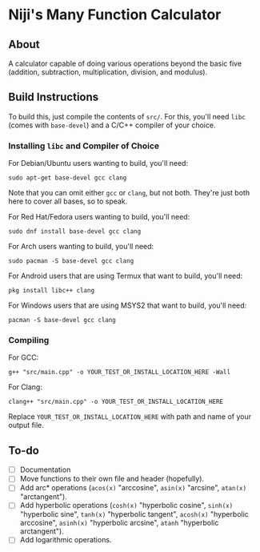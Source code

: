 # Niji's Many Function Calculator

## About

A calculator capable of doing various operations beyond the basic five (addition, subtraction, multiplication, division, and modulus).

## Build Instructions

To build this, just compile the contents of `src/`.
For this, you'll need `libc` (comes with `base-devel`) and a C/C++ compiler of your choice.

### Installing `libc` and Compiler of Choice

For Debian/Ubuntu users wanting to build, you'll need:
```
sudo apt-get base-devel gcc clang
```
Note that you can omit either `gcc` or  `clang`, but not both.
They're just both here to cover all bases, so to speak.

For Red Hat/Fedora users wanting to build, you'll need:
```
sudo dnf install base-devel gcc clang
```

For Arch users wanting to build, you'll need:
```
sudo pacman -S base-devel gcc clang
```

For Android users that are using Termux that want to build, you'll need:
```
pkg install libc++ clang
```

For Windows users that are using MSYS2 that want to build, you'll need:
```
pacman -S base-devel gcc clang
```

### Compiling

For GCC:
```
g++ "src/main.cpp" -o YOUR_TEST_OR_INSTALL_LOCATION_HERE -Wall
```

For Clang:
```
clang++ "src/main.cpp" -o YOUR_TEST_OR_INSTALL_LOCATION_HERE
```

Replace `YOUR_TEST_OR_INSTALL_LOCATION_HERE` with path and name of your output file.

## To-do

- [ ] Documentation
- [ ] Move functions to their own file and header (hopefully).
- [ ] Add arc* operations (`acos(x)` "arccosine", `asin(x)` "arcsine", `atan(x)` "arctangent").
- [ ] Add hyperbolic operations (`cosh(x)` "hyperbolic cosine", `sinh(x)` "hyperbolic sine", `tanh(x)` "hyperbolic tangent", `acosh(x)` "hyperbolic arccosine", `asinh(x)` "hyperbolic arcsine", `atanh` "hyperbolic arctangent").
- [ ] Add logarithmic operations.
